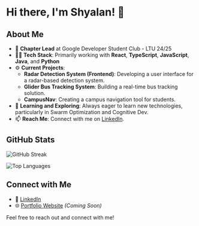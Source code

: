 # Hi there, I'm Shyalan! 👋

## About Me

- 🔭 **Chapter Lead** at Google Developer Student Club - LTU 24/25
- 🧑‍💻 **Tech Stack**: Primarily working with **React**, **TypeScript**, **JavaScript**, **Java**, and **Python**
- ⚙️ **Current Projects**:
  - **Radar Detection System (Frontend)**: Developing a user interface for a radar-based detection system.
  - **Glider Bus Tracking System**: Building a real-time bus tracking solution.
  - **CampusNav**: Creating a campus navigation tool for students.
- 🌱 **Learning and Exploring**: Always eager to learn new technologies, particularly in Swarm Optimization and Cognitive Dev.
- 📫 **Reach Me**: Connect with me on [LinkedIn](https://www.linkedin.com/in/shyalanr/).

## GitHub Stats

![GitHub Streak](https://github-readme-streak-stats.herokuapp.com/?user=shyalan&theme=radical&hide_border=false)

![Top Languages](https://github-readme-stats.vercel.app/api/top-langs/?username=shyalan&theme=radical&hide_border=false&include_all_commits=false&count_private=false&layout=compact)

## Connect with Me

- 💼 [LinkedIn](https://www.linkedin.com/in/shyalanr/)
- 🌐 [Portfolio Website](#) *(Coming Soon)*

Feel free to reach out and connect with me!
